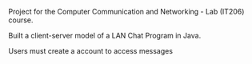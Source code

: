 Project for the Computer Communication and Networking - Lab (IT206) course.


Built a client-server model of a LAN Chat Program in Java.


Users must create a account to access messages
